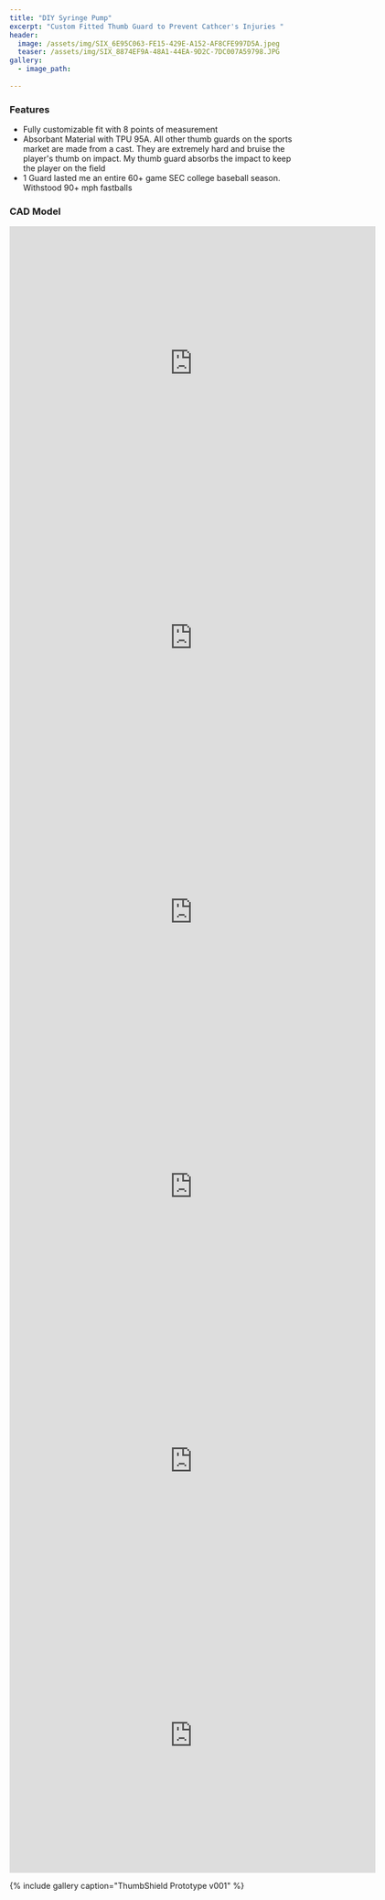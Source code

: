 ```yaml
---
title: "DIY Syringe Pump"
excerpt: "Custom Fitted Thumb Guard to Prevent Cathcer's Injuries "
header:
  image: /assets/img/SIX_6E95C063-FE15-429E-A152-AF8CFE997D5A.jpeg
  teaser: /assets/img/SIX_8874EF9A-48A1-44EA-9D2C-7DC007A59798.JPG
gallery:
  - image_path: 
   
---
```


### Features

* Fully customizable fit with 8 points of measurement
* Absorbant Material with TPU 95A. All other thumb guards on the sports market are made from a cast. They are extremely hard and bruise the player's thumb on impact. My thumb guard absorbs the impact to keep the player on the field
* 1 Guard lasted me an entire 60+ game SEC college baseball season. Withstood 90+ mph fastballs

### CAD Model
<iframe src="https://vanderbilt973.autodesk360.com/shares/public/SHd38bfQT1fb47330c995a7d081738a6eefb?mode=embed" width="640" height="480" allowfullscreen="true" webkitallowfullscreen="true" mozallowfullscreen="true"  frameborder="0"></iframe>

<iframe src="https://vanderbilt973.autodesk360.com/shares/public/SHd38bfQT1fb47330c99ea87456a51dc0975?mode=embed" width="640" height="480" allowfullscreen="true" webkitallowfullscreen="true" mozallowfullscreen="true"  frameborder="0"></iframe>

<iframe src="https://vanderbilt973.autodesk360.com/shares/public/SHd38bfQT1fb47330c99ab6debae167c9693?mode=embed" width="640" height="480" allowfullscreen="true" webkitallowfullscreen="true" mozallowfullscreen="true"  frameborder="0"></iframe>

<iframe src="https://vanderbilt973.autodesk360.com/shares/public/SHd38bfQT1fb47330c99a6fc77d14b7a12a7?mode=embed" width="640" height="480" allowfullscreen="true" webkitallowfullscreen="true" mozallowfullscreen="true"  frameborder="0"></iframe>

<iframe src="https://vanderbilt973.autodesk360.com/shares/public/SHd38bfQT1fb47330c990be2a0487b476ad5?mode=embed" width="640" height="480" allowfullscreen="true" webkitallowfullscreen="true" mozallowfullscreen="true"  frameborder="0"></iframe>

<iframe src="https://vanderbilt973.autodesk360.com/shares/public/SHd38bfQT1fb47330c99dc945791a8c65c70?mode=embed" width="640" height="480" allowfullscreen="true" webkitallowfullscreen="true" mozallowfullscreen="true"  frameborder="0"></iframe>









{% include gallery caption="ThumbShield Prototype v001" %}

